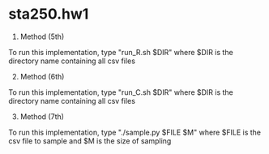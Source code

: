 sta250.hw1
==========

1. Method (5th)

To run this implementation, type "run_R.sh $DIR" where $DIR is the directory name containing all csv files

2. Method (6th)

To run this implementation, type "run_C.sh $DIR" where $DIR is the directory name containing all csv files

3. Method (7th)

To run this implementation, type "./sample.py $FILE $M" where $FILE is the csv file to sample and $M is the size of sampling 
